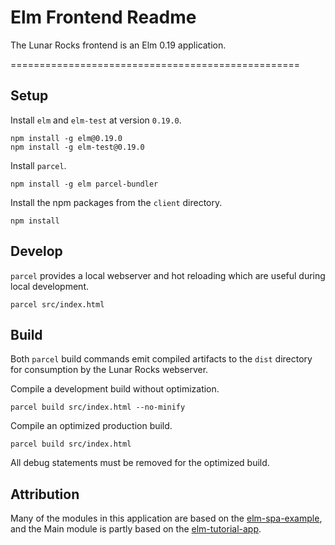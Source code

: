 # Elm Frontend Readme

The Lunar Rocks frontend is an Elm 0.19 application.

==================================================

## Setup

Install `elm` and `elm-test` at version `0.19.0`. 

```
npm install -g elm@0.19.0
npm install -g elm-test@0.19.0
```

Install `parcel`.

```
npm install -g elm parcel-bundler
```


Install the npm packages from the `client` directory.

```
npm install
```

## Develop 

`parcel` provides a local webserver and hot reloading which are useful during
local development.

```
parcel src/index.html
```

## Build

Both `parcel` build commands emit compiled artifacts to the `dist` directory for
consumption by the Lunar Rocks webserver.

Compile a development build without optimization.

```
parcel build src/index.html --no-minify
```

Compile an optimized production build.

```
parcel build src/index.html
```

All debug statements must be removed for the optimized build.

## Attribution

Many of the modules in this application are based on the [elm-spa-example](https://github.com/rtfeldman/elm-spa-example/blob/master/src/Page/Register.elm), and the Main module is partly based on the [elm-tutorial-app](https://github.com/sporto/elm-tutorial-app/blob/master/src/Main.elm).


